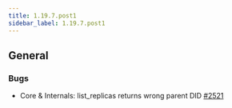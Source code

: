 ```yaml
---
title: 1.19.7.post1
sidebar_label: 1.19.7.post1
---
```


## General

### Bugs

- Core & Internals: list_replicas returns wrong parent DID [#2521](https://github.com/rucio/rucio/issues/2521)

